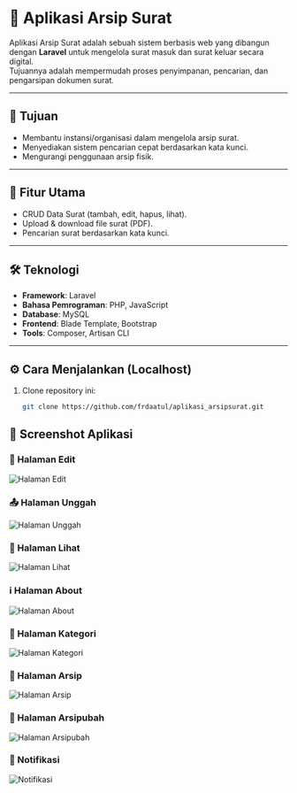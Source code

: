 # 📂 Aplikasi Arsip Surat

Aplikasi Arsip Surat adalah sebuah sistem berbasis web yang dibangun dengan **Laravel** untuk mengelola surat masuk dan surat keluar secara digital.  
Tujuannya adalah mempermudah proses penyimpanan, pencarian, dan pengarsipan dokumen surat.

---

## 🎯 Tujuan
- Membantu instansi/organisasi dalam mengelola arsip surat.  
- Menyediakan sistem pencarian cepat berdasarkan kata kunci.  
- Mengurangi penggunaan arsip fisik.

---

## 🚀 Fitur Utama 
- CRUD Data Surat (tambah, edit, hapus, lihat).  
- Upload & download file surat (PDF).  
- Pencarian surat berdasarkan kata kunci.  
 

---

## 🛠️ Teknologi
- **Framework**: Laravel  
- **Bahasa Pemrograman**: PHP, JavaScript  
- **Database**: MySQL  
- **Frontend**: Blade Template, Bootstrap  
- **Tools**: Composer, Artisan CLI  

---

## ⚙️ Cara Menjalankan (Localhost)
1. Clone repository ini:
   ```bash
   git clone https://github.com/frdaatul/aplikasi_arsipsurat.git

## 📸 Screenshot Aplikasi

### 📝 Halaman Edit
![Halaman Edit](edit.png)

### 📤 Halaman Unggah
![Halaman Unggah](unggah.png)

### 👀 Halaman Lihat
![Halaman Lihat](lihat.png)

### ℹ️ Halaman About
![Halaman About](about.png)

### 📂 Halaman Kategori
![Halaman Kategori](kategori.png)

### 📑 Halaman Arsip
![Halaman Arsip](arsip.png)

### 📑 Halaman Arsipubah
![Halaman Arsipubah](arsipubah.png)

### 📑 Notifikasi
![Notifikasi](notifikasi.png)



